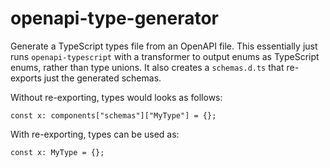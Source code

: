 # openapi-type-generator

Generate a TypeScript types file from an OpenAPI file. This essentially
just runs `openapi-typescript` with a transformer to output enums as
TypeScript enums, rather than type unions. It also creates a
`schemas.d.ts` that re-exports just the generated schemas.

Without re-exporting, types would looks as follows:
```
const x: components["schemas"]["MyType"] = {};
```

With re-exporting, types can be used as:
```
const x: MyType = {};
```